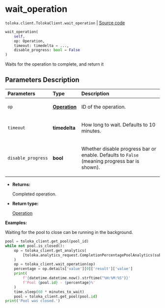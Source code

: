 # wait_operation
`toloka.client.TolokaClient.wait_operation` | [Source code](https://github.com/Toloka/toloka-kit/blob/v1.2.0.post1/src/client/__init__.py#L2842)

```python
wait_operation(
    self,
    op: Operation,
    timeout: timedelta = ...,
    disable_progress: bool = False
)
```

Waits for the operation to complete, and return it

## Parameters Description

| Parameters | Type | Description |
| :----------| :----| :-----------|
`op`|**[Operation](toloka.client.operations.Operation.md)**|<p>ID of the operation.</p>
`timeout`|**timedelta**|<p>How long to wait. Defaults to 10 minutes.</p>
`disable_progress`|**bool**|<p>Whether disable progress bar or enable. Defaults to `False` (meaning progress bar is shown).</p>

* **Returns:**

  Completed operation.

* **Return type:**

  [Operation](toloka.client.operations.Operation.md)

**Examples:**

Waiting for the pool to close can be running in the background.

```python
pool = toloka_client.get_pool(pool_id)
while not pool.is_closed():
    op = toloka_client.get_analytics(
        [toloka.analytics_request.CompletionPercentagePoolAnalytics(subject_id=pool.id)]
    )
    op = toloka_client.wait_operation(op)
    percentage = op.details['value'][0]['result']['value']
    print(
        f'{datetime.datetime.now().strftime("%H:%M:%S")}'
        f'Pool {pool.id} - {percentage}%'
    )
    time.sleep(60 * minutes_to_wait)
    pool = toloka_client.get_pool(pool.id)
print('Pool was closed.')
```
